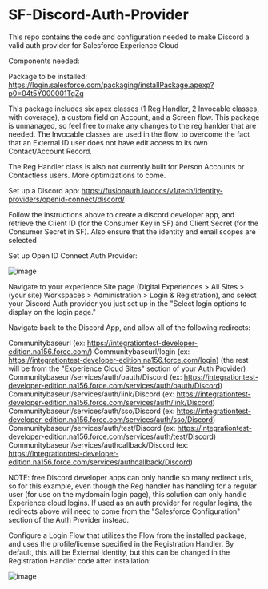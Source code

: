 # SF-Discord-Auth-Provider
This repo contains the code and configuration needed to make Discord a valid auth provider for Salesforce Experience Cloud

Components needed:

Package to be installed: https://login.salesforce.com/packaging/installPackage.apexp?p0=04t5Y000001TqZq

This package includes six apex classes (1 Reg Handler, 2 Invocable classes, with coverage), a custom field on Account, and a Screen flow.  This package is unmanaged, so feel free to make any changes to the reg hanlder that are needed.  The Invocable classes are used in the flow, to overcome the fact that an External ID user does not have edit access to its own Contact/Account Record.

The Reg Handler class is also not currently built for Person Accounts or Contactless users.  More optimizations to come.


Set up a Discord app: https://fusionauth.io/docs/v1/tech/identity-providers/openid-connect/discord/

Follow the instructions above to create a discord developer app, and retrieve the Client ID (for the Consumer Key in SF) and Client Secret (for the Consumer Secret in SF).  Also ensure that the identity and email scopes are selected

Set up Open ID Connect Auth Provider:

![image](https://user-images.githubusercontent.com/25828594/135436562-39d66929-9568-44ac-9180-89e22bd7bb64.png)

Navigate to your experience Site page (Digital Experiences > All Sites > (your site) Workspaces > Administration > Login & Registration), and select your Discord Auth provider you just set up in the "Select login options to display on the login page."


Navigate back to the Discord App, and allow all of the following redirects:

Communitybaseurl (ex: https://integrationtest-developer-edition.na156.force.com/)
Communitybaseurl/login (ex: https://integrationtest-developer-edition.na156.force.com/login)
(the rest will be from the "Experience Cloud Sites" section of your Auth Provider)
Communitybaseurl/services/auth/oauth/Discord (ex: https://integrationtest-developer-edition.na156.force.com/services/auth/oauth/Discord)
Communitybaseurl/services/auth/link/Discord (ex: https://integrationtest-developer-edition.na156.force.com/services/auth/link/Discord)
Communitybaseurl/services/auth/sso/Discord (ex: https://integrationtest-developer-edition.na156.force.com/services/auth/sso/Discord)
Communitybaseurl/services/auth/test/Discord (ex: https://integrationtest-developer-edition.na156.force.com/services/auth/test/Discord)
Communitybaseurl/services/authcallback/Discord (ex: https://integrationtest-developer-edition.na156.force.com/services/authcallback/Discord)


NOTE: free Discord developer apps can only handle so many redirect urls, so for this example, even though the Reg handler has handling for a regular user (for use on the mydomain login page), this solution can only handle Experience cloud logins.  If used as an auth provider for regular logins, the redirects above will need to come from the "Salesforce Configuration" section of the Auth Provider instead.


Configure a Login Flow that utilizes the Flow from the installed package, and uses the profile/license specified in the Registration Handler.  By default, this will be External Identity, but this can be changed in the Registration Handler code after installation:

![image](https://user-images.githubusercontent.com/25828594/135434877-0b1ca500-5427-4bf0-b4e9-5f3f2f76e639.png)

